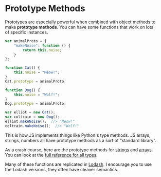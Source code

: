 # Prototype Methods
Prototypes are especially powerful when combined with object methods to make **prototype methods**.
You can have some functions that work on lots of specific instances.
```js
var animalProto = {
    "makeNoise": function () {
        return this.noise;
    }
};

function Cat() {
    this.noise = "Meow!";
}
Cat.prototype = animalProto;

function Dog() {
    this.noise = "Wolf!";
}
Dog.prototype = animalProto;

var elliot = new Cat();
var coltrain = new Dog();
elliot.makeNoise();  //> "Meow!"
coltrain.makeNoise();  //> "Wolf!"
```

This is how JS implements things like Python's type methods.
JS arrays, strings, numbers all have prototype methods as a sort of "standard library".

As a crash course, here are the prototype methods for [strings](https://developer.mozilla.org/en-US/docs/Web/JavaScript/Reference/Global_Objects/String#Methods_2) and  [arrays](https://developer.mozilla.org/en-US/docs/Web/JavaScript/Reference/Global_Objects/Array#Methods_2).
You can look at the [full reference for all types](https://developer.mozilla.org/en-US/docs/Web/JavaScript/Reference).

Many of these functions are replicated in [Lodash](lodash.md).
I encourage you to use the Lodash versions, they often have cleaner semantics.
